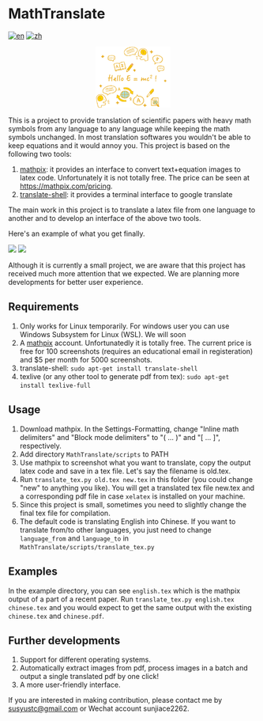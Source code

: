 # MathTranslate
[![en](https://img.shields.io/badge/lang-en-red.svg)](https://github.com/SUSYUSTC/MathTranslate/blob/main/README.md)
[![zh](https://img.shields.io/badge/lang-zh-yellow.svg)](https://github.com/SUSYUSTC/MathTranslate/blob/main/README.zh.md)

<p align="center">
  <a href="https://github.com/SUSYUSTC/MathTranslate">
    <img width=30% src="logo.jpg">
  </a>
</p>


This is a project to provide translation of scientific papers with heavy math symbols from any language to any language while keeping the math symbols unchanged. In most translation softwares you wouldn't be able to keep equations and it would annoy you.
This project is based on the following two tools:
1. [mathpix](https://mathpix.com/): it provides an interface to convert text+equation images to latex code. Unfortunately it is not totally free. The price can be seen at  https://mathpix.com/pricing.
2. [translate-shell](https://github.com/soimort/translate-shell): it provides a terminal interface to google translate

The main work in this project is to translate a latex file from one language to another and to develop an interface of the above two tools.

Here's an example of what you get finally.
<p float="left">
<img src="https://user-images.githubusercontent.com/30529122/225237425-9341b03e-25b5-4617-b606-5e3813de3ec2.png" width="260">
<img src="https://user-images.githubusercontent.com/30529122/225234174-78af1e5f-aeff-4dd8-9f4c-d948edc35318.png" width="400">
</p>

Although it is currently a small project, we are aware that this project has received much more attention that we expected. We are planning more developments for better user experience.

## Requirements
1. Only works for Linux temporarily. For windows user you can use Windows Subsystem for Linux (WSL). We will soon
2. A [mathpix](https://mathpix.com/) account. Unfortunatedly it is totally free. The current price is free for 100 screenshots (requires an educational email in registeration) and $5 per month for 5000 screenshots.
3. translate-shell: `sudo apt-get install translate-shell`
4. texlive (or any other tool to generate pdf from tex): `sudo apt-get install texlive-full`

## Usage
1. Download mathpix. In the Settings-Formatting, change "Inline math delimiters" and "Block mode delimiters" to "\( ... \)" and "\[ ... \]", respectively.
2. Add directory `MathTranslate/scripts` to PATH
3. Use mathpix to screenshot what you want to translate, copy the output latex code and save in a tex file. Let's say the filename is old.tex.
4. Run `translate_tex.py old.tex new.tex` in this folder (you could change "new" to anything you like). You will get a translated tex file new.tex and a corresponding pdf file in case `xelatex` is installed on your machine.
5. Since this project is small, sometimes you need to slightly change the final tex file for compilation.
6. The default code is translating English into Chinese. If you want to translate from/to other languages, you just need to change `language_from` and `language_to` in `MathTranslate/scripts/translate_tex.py`

## Examples
In the example directory, you can see `english.tex` which is the mathpix output of a part of a recent paper. Run `translate_tex.py english.tex chinese.tex` and you would expect to get the same output with the existing `chinese.tex` and `chinese.pdf`.

## Further developments
1. Support for different operating systems.
2. Automatically extract images from pdf, process images in a batch and output a single translated pdf by one click!
3. A more user-friendly interface.

If you are interested in making contribution, please contact me by susyustc@gmail.com or Wechat account sunjiace2262.
